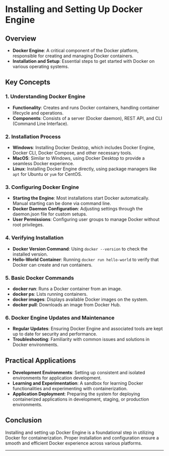 # Installing and Setting Up Docker Engine

## Overview
- **Docker Engine**: A critical component of the Docker platform, responsible for creating and managing Docker containers.
- **Installation and Setup**: Essential steps to get started with Docker on various operating systems.

## Key Concepts

### 1. Understanding Docker Engine
- **Functionality**: Creates and runs Docker containers, handling container lifecycle and operations.
- **Components**: Consists of a server (Docker daemon), REST API, and CLI (Command Line Interface).

### 2. Installation Process
- **Windows**: Installing Docker Desktop, which includes Docker Engine, Docker CLI, Docker Compose, and other necessary tools.
- **MacOS**: Similar to Windows, using Docker Desktop to provide a seamless Docker experience.
- **Linux**: Installing Docker Engine directly, using package managers like `apt` for Ubuntu or `yum` for CentOS.

### 3. Configuring Docker Engine
- **Starting the Engine**: Most installations start Docker automatically. Manual starting can be done via command line.
- **Docker Daemon Configuration**: Adjusting settings through the daemon.json file for custom setups.
- **User Permissions**: Configuring user groups to manage Docker without root privileges.

### 4. Verifying Installation
- **Docker Version Command**: Using `docker --version` to check the installed version.
- **Hello-World Container**: Running `docker run hello-world` to verify that Docker can create and run containers.

### 5. Basic Docker Commands
- **docker run**: Runs a Docker container from an image.
- **docker ps**: Lists running containers.
- **docker images**: Displays available Docker images on the system.
- **docker pull**: Downloads an image from Docker Hub.

### 6. Docker Engine Updates and Maintenance
- **Regular Updates**: Ensuring Docker Engine and associated tools are kept up to date for security and performance.
- **Troubleshooting**: Familiarity with common issues and solutions in Docker environments.

## Practical Applications
- **Development Environments**: Setting up consistent and isolated environments for application development.
- **Learning and Experimentation**: A sandbox for learning Docker functionalities and experimenting with containerization.
- **Application Deployment**: Preparing the system for deploying containerized applications in development, staging, or production environments.

## Conclusion
Installing and setting up Docker Engine is a foundational step in utilizing Docker for containerization. Proper installation and configuration ensure a smooth and efficient Docker experience across various platforms.

---
